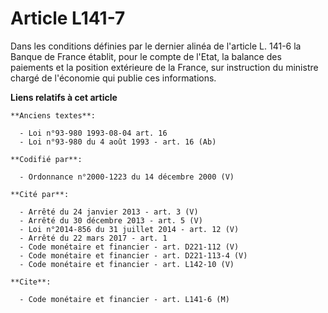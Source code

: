 # Article L141-7

Dans les conditions définies par le dernier alinéa de l'article L. 141-6 la Banque de France établit, pour le compte de
l'Etat, la balance des paiements et la position extérieure de la France, sur instruction du ministre chargé de l'économie qui
publie ces informations.

**Liens relatifs à cet article**

	**Anciens textes**:

	  - Loi n°93-980 1993-08-04 art. 16
	  - Loi n°93-980 du 4 août 1993 - art. 16 (Ab)

	**Codifié par**:

	  - Ordonnance n°2000-1223 du 14 décembre 2000 (V)

	**Cité par**:

	  - Arrêté du 24 janvier 2013 - art. 3 (V)
	  - Arrêté du 30 décembre 2013 - art. 5 (V)
	  - Loi n°2014-856 du 31 juillet 2014 - art. 12 (V)
	  - Arrêté du 22 mars 2017 - art. 1
	  - Code monétaire et financier - art. D221-112 (V)
	  - Code monétaire et financier - art. D221-113-4 (V)
	  - Code monétaire et financier - art. L142-10 (V)

	**Cite**:

	  - Code monétaire et financier - art. L141-6 (M)
